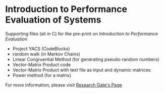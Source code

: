 # Introduction to Performance Evaluation of Systems
Supporting files (all in C) for the pre-print on *Introduction to Performance Evaluation*
- Project YACS (CodeBlocks)
- random walk (in Markov Chains)
- Linear Congruential Method (for generating pseudo-random numbers)
- Vector-Matrix Product code
- Vector-Matrix Product with text file as input and dynamic matrices
- Power method (for a matrix)

For more information, please visit [Research Gate's Page](https://www.researchgate.net/publication/337623607_Introduction_to_Performance_Evaluation_of_Systems)

